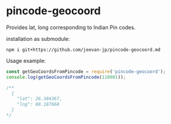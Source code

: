 # pincode-geocoord
Provides lat, long corresponding to Indian Pin codes.

installation as submodule:
```
npm i git+https://github.com/jeevan-jp/pincode-geocoord.md
```

Usage example:
```js
const getGeoCoordsFromPincode = require('pincode-geocoord');
console.log(getGeoCoordsFromPincode(110001));

/**
  {
    "lat": 26.384367,
    "lng": 88.187668
  }
*/
```

